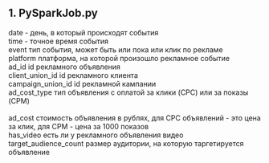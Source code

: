 ## 1. PySparkJob.py

date  - день, в который происходят события <br>
time - точное время события <br>
event 	тип события, может быть или пока или клик по рекламе <br>
platform 	платформа, на которой произошло рекламное событие <br>
ad_id 	id рекламного объявления <br>
client_union_id 	id рекламного клиента <br>
campaign_union_id 	id рекламной кампании <br>
ad_cost_type 	тип объявления с оплатой за клики (CPC) или за показы (CPM)  <br>   
ad_cost 	стоимость объявления в рублях, для CPC объявлений - это цена за клик, для CPM - цена за 1000 показов <br>
has_video 	есть ли у рекламного объявления видео <br>
target_audience_count 	размер аудитории, на которую таргетируется объявление
